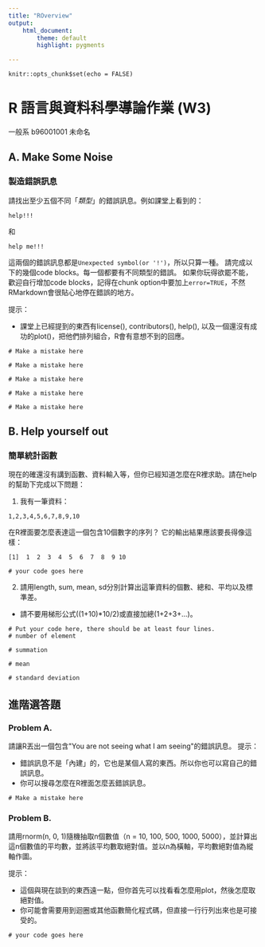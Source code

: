 ```yaml
---
title: "ROverview"
output: 
    html_document:
        theme: default
        highlight: pygments

---
```


```{r setup, include=FALSE}
knitr::opts_chunk$set(echo = FALSE)
```

R 語言與資料科學導論作業 (W3)
=============================

一般系 b96001001 未命名


## A. Make Some Noise

### 製造錯誤訊息
請找出至少五個不同「*類型*」的錯誤訊息。例如課堂上看到的：
```{r error0.1, echo=TRUE, error=TRUE}
help!!!
```

和

```{r error0.2, echo=TRUE, error=TRUE}
help me!!!
```

這兩個的錯誤訊息都是`Unexpected symbol(or '!')`，所以只算一種。
請完成以下的幾個code blocks。每一個都要有不同類型的錯誤。
如果你玩得欲罷不能，歡迎自行增加code blocks，記得在chunk option中要加上`error=TRUE`，不然RMarkdown會很貼心地停在錯誤的地方。

提示：  

* 課堂上已經提到的東西有license(), contributors(), help(), 
  以及一個還沒有成功的plot()，把他們排列組合，R會有意想不到的回應。

```{r error1, echo=TRUE, error=TRUE}
# Make a mistake here
```

```{r error2, echo=TRUE, error=TRUE}
# Make a mistake here
```

```{r error3, echo=TRUE, error=TRUE}
# Make a mistake here
```

```{r error4, echo=TRUE, error=TRUE}
# Make a mistake here
```

```{r error5, echo=TRUE, error=TRUE}
# Make a mistake here
```

## B. Help yourself out

### 簡單統計函數
現在的確還沒有講到函數、資料輸入等，但你已經知道怎麼在R裡求助。請在help的幫助下完成以下問題：


1. 我有一筆資料：
```
1,2,3,4,5,6,7,8,9,10
```
在R裡面要怎麼表達這一個包含10個數字的序列？
它的輸出結果應該要長得像這樣：
```
[1]  1  2  3  4  5  6  7  8  9 10
```
```{r data.entry, echo=TRUE}
# your code goes here
```

2. 請用length, sum, mean, sd分別計算出這筆資料的個數、總和、平均以及標準差。  
* 請不要用梯形公式((1+10)*10/2)或直接加總(1+2+3+...)。

```{r simple.stat, echo=TRUE}
# Put your code here, there should be at least four lines.
# number of element

# summation

# mean

# standard deviation

```

## 進階選答題

### Problem A.

請讓R丟出一個包含"You are not seeing what I am seeing"的錯誤訊息。
提示：

* 錯誤訊息不是「內建」的，它也是某個人寫的東西。所以你也可以寫自己的錯誤訊息。
* 你可以搜尋怎麼在R裡面怎麼丟錯誤訊息。

```{r error.custom, echo=TRUE, error=TRUE}
# Make a mistake here
```

### Problem B.

請用rnorm(n, 0, 1)隨機抽取n個數值（n = 10, 100, 500, 1000, 5000），並計算出這n個數值的平均數，並將該平均數取絕對值。並以n為橫軸，平均數絕對值為縱軸作圖。

提示：  

* 這個與現在談到的東西遠一點，但你首先可以找看看怎麼用plot，然後怎麼取絕對值。
* 你可能會需要用到迴圈或其他函數簡化程式碼，但直接一行行列出來也是可接受的。

```{r samples, echo=TRUE}
# your code goes here
```
